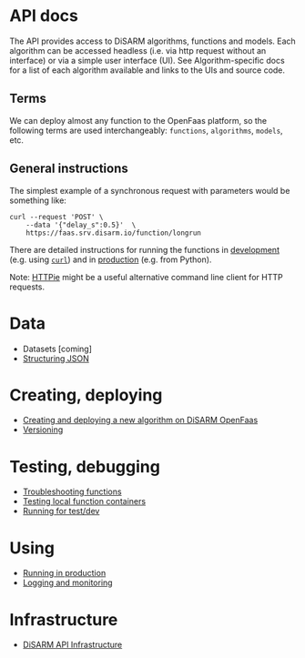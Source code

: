 # API docs

The API provides access to DiSARM algorithms, functions and models. Each algorithm can be accessed headless (i.e. via http request without an interface) or via a simple user interface (UI). See Algorithm-specific docs for a list of each algorithm available and links to the UIs and source code.

## Terms
We can deploy almost any function to the OpenFaas platform, so the following terms are used interchangeably: `functions`, `algorithms`, `models`, etc.

## General instructions

The simplest example of a synchronous request with parameters would be something like:

```text
curl --request 'POST' \
    --data '{"delay_s":0.5}'  \
    https://faas.srv.disarm.io/function/longrun
```

There are detailed instructions for running the functions in [development](../api-docs/Running-deployed-functions-for-development-and-testing.md) \(e.g. using [`curl`](https://curl.haxx.se)) and in [production](../api-docs/Running-deployed-functions-in-production) \(e.g. from Python\).

Note: [HTTPie](https://httpie.org) might be a useful alternative command line client for HTTP requests.

# Data
- Datasets [coming]
- [Structuring JSON](../api-docs/Structuring-JSON)

# Creating, deploying
- [Creating and deploying a new algorithm on DiSARM OpenFaas](../api-docs/Creating-and-deploying-a-new-algorithm-on-DiSARM-OpenFaas)
- [Versioning](../api-docs/Versioning-algos)

# Testing, debugging
- [Troubleshooting functions](../api-docs/Troubleshooting-functions)
- [Testing local function containers](../api-docs/Testing-a-function-locally)
- [Running for test/dev](../api-docs/Running-deployed-functions-for-development-and-testing)

# Using
- [Running in production](../api-docs/Running-deployed-functions-in-production)
- [Logging and monitoring](../api-docs/Logging,-monitoring)


# Infrastructure
- [DiSARM API Infrastructure](../api-docs/DiSARM-API-Infrastructure)